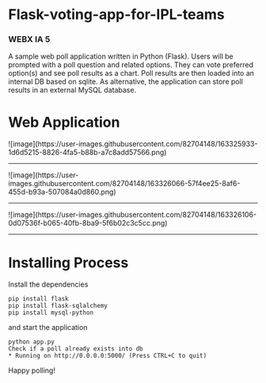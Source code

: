 # Flask-voting-app-for-IPL-teams
<h3>WEBX IA 5</h3>
A sample web poll application written in Python (Flask).
Users will be prompted with a poll question and related options. They can vote preferred option(s) and see poll results as a chart. Poll results are then loaded into an internal DB based on sqlite. As alternative, the application can store poll results in an external MySQL database.

<h1>Web Application</h1>
![image](https://user-images.githubusercontent.com/82704148/163325933-1d6d5215-8826-4fa5-b88b-a7c8add57566.png)
<hr>
![image](https://user-images.githubusercontent.com/82704148/163326066-57f4ee25-8af6-455d-b93a-507084a0d860.png)
<hr>
![image](https://user-images.githubusercontent.com/82704148/163326106-0d07536f-b065-40fb-8ba9-5f6b02c3c5cc.png)
<hr>

<h1>Installing Process</h1>
Install the dependencies

    pip install flask
    pip install flask-sqlalchemy
    pip install mysql-python

and start the application

    python app.py
    Check if a poll already exists into db
    * Running on http://0.0.0.0:5000/ (Press CTRL+C to quit)

 Happy polling!
